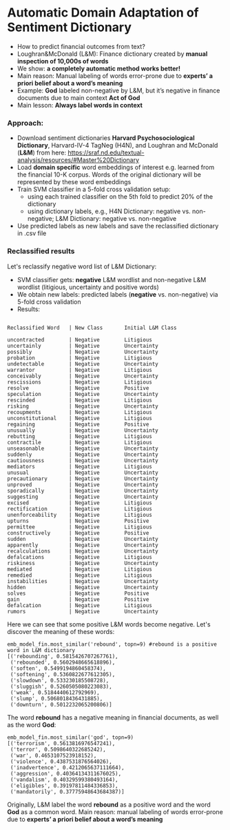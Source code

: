 # Automatic Domain Adaptation of Sentiment Dictionary

- How to predict financial outcomes from text?
- Loughran&McDonald (L&M): Finance dictionary created by **manual inspection of 10,000s of words**
- We show: **a completely automatic method works better!**
- Main reason: Manual labeling of words error-prone due to **experts’ a priori belief about a word’s meaning**
- Example: **God** labeled non-negative by L&M, but it’s negative in finance documents due to main context **Act of God**
- Main lesson: **Always label words in context**

### Approach:
- Download sentiment dictionaries **Harvard Psychosociological Dictionary**, Harvard-IV-4 TagNeg (H4N), and  Loughran and McDonald (**L&M**) from here: https://sraf.nd.edu/textual-analysis/resources/#Master%20Dictionary
- Load **domain specific** word embeddings of interest e.g. learned from the financial 10-K corpus. Words of the original dictionary will be represented by these word embeddings
- Train SVM classifier in a 5-fold cross validation setup:
    - using each trained classifier on the 5th fold to predict 20% of the dictionary
    - using dictionary labels, e.g., H4N Dictionary: negative vs. non-negative;  L&M Dictionary: negative vs. non-negative
- Use predicted labels as new labels and save the reclassified dictionary in .csv file 


### Reclassified results 
Let's reclassify negative word list of L&M Dictionary: 
- SVM classifier gets: **negative** L&M wordlist and non-negative L&M wordlist (litigious, uncertainty and positive words)
- We obtain new labels: predicted labels (**negative** vs. non-negative) via 5-fold cross validation
- Results:
```

Reclassified Word   | New Class       Initial L&M Class

uncontracted        | Negative        Litigious      
uncertainly         | Negative        Uncertainty    
possibly            | Negative        Uncertainty    
probation           | Negative        Litigious      
undetectable        | Negative        Uncertainty    
warrantor           | Negative        Litigious      
conceivably         | Negative        Uncertainty    
rescissions         | Negative        Litigious      
resolve             | Negative        Positive       
speculation         | Negative        Uncertainty    
rescinded           | Negative        Litigious      
risking             | Negative        Uncertainty    
recoupments         | Negative        Litigious      
unconstitutional    | Negative        Litigious      
regaining           | Negative        Positive       
unusually           | Negative        Uncertainty    
rebutting           | Negative        Litigious      
contractile         | Negative        Litigious      
unseasonable        | Negative        Uncertainty    
suddenly            | Negative        Uncertainty    
cautiousness        | Negative        Uncertainty    
mediators           | Negative        Litigious      
unusual             | Negative        Uncertainty    
precautionary       | Negative        Uncertainty    
unproved            | Negative        Uncertainty    
sporadically        | Negative        Uncertainty    
suggesting          | Negative        Uncertainty    
excised             | Negative        Litigious      
rectification       | Negative        Litigious      
unenforceability    | Negative        Litigious      
upturns             | Negative        Positive       
permittee           | Negative        Litigious      
constructively      | Negative        Positive       
sudden              | Negative        Uncertainty    
apparently          | Negative        Uncertainty    
recalculations      | Negative        Uncertainty    
defalcations        | Negative        Litigious      
riskiness           | Negative        Uncertainty    
mediated            | Negative        Litigious      
remedied            | Negative        Litigious      
instabilities       | Negative        Uncertainty    
hidden              | Negative        Uncertainty    
solves              | Negative        Positive       
gain                | Negative        Positive       
defalcation         | Negative        Litigious      
rumors              | Negative        Uncertainty      
```

Here we can see that some positive L&M words become negative. Let's discover the meaning of these words:
```
emb_model_fin.most_similar('rebound', topn=9) #rebound is a positive word in L&M dictionary
[('rebounding', 0.5815426707267761),
 ('rebounded', 0.5602948665618896),
 ('soften', 0.5499194860458374),
 ('softening', 0.5360822677612305),
 ('slowdown', 0.533230185508728),
 ('sluggish', 0.5260505080223083),
 ('weak', 0.5184440612792969),
 ('slump', 0.5068018436431885),
 ('downturn', 0.5012232065200806)]
```
The word **rebound** has a negative meaning in financial documents, as well as the word **God**:
```
emb_model_fin.most_similar('god', topn=9)
[('terrorism', 0.5613816976547241),
 ('terror', 0.5098640322685242),
 ('war', 0.4653107523918152),
 ('violence', 0.4387531876564026),
 ('inadvertence', 0.4212065637111664),
 ('aggression', 0.40364134311676025),
 ('vandalism', 0.40329599380493164),
 ('eligibles', 0.39197811484336853),
 ('mandatorily', 0.37775948643684387)]
```
Originally, L&M label the word **rebound** as a positive word and the word **God** as a common word. Main reason: manual labeling of words error-prone due to **experts’ a priori belief about a word’s meaning**

